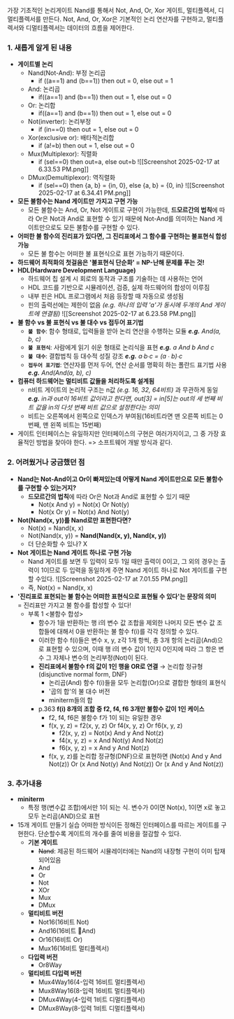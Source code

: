 가장 기초적인 논리게이트 Nand를 통해서 Not, And, Or, Xor 게이트, 멀티플렉서, 디멀티플렉서를 만든다.
Not, And, Or, Xor은 기본적인 논리 연산자를 구현하고, 멀티플렉서와 디멀티플렉서는 데이터의 흐름을 제어한다. 

### 1. 새롭게 알게 된 내용 
* **게이트별 논리**
	* Nand(Not-And): 부정 논리곱
		* if ((a\==1) and (b\==1)) then out = 0, else out = 1
	* And: 논리곱
		* if((a\==1) and (b\==1)) then out = 1, else out = 0
	* Or: 논리합
		* if((a\==1) and (b\==1)) then out = 1, else out = 0
	* Not(inverter): 논리부정
		*  if (in\==0) then out = 1, else out = 0
	* Xor(exclusive or): 배타적논리합
		* if (a!=b) then out = 1, else out = 0
	* Mux(Multiplexor): 직렬화
		* if (sel\==0) then out=a, else out=b
			![[Screenshot 2025-02-17 at 6.33.53 PM.png]]
	* DMux(Demultiplexor): 역직렬화
		* if (sel\==0) then {a, b} = {in, 0}, else {a, b} = {0, in}
			![[Screenshot 2025-02-17 at 6.34.41 PM.png]]
* **모든 불함수는 Nand 게이트만 가지고 구현 가능**
	* 모든 불함수는 And, Or, Not 게이트로 구현이 가능한데, **드모르간의 법칙**에 따라 Or은 Not과 And로 표현할 수 있기 때문에 Not-And를 의미하는 Nand 게이트만으로도 모든 불함수를 구현할 수 있다.
* **어떠한 불 함수의 진리표가 있다면, 그 진리표에서 그 함수를 구현하는 불표현식 합성 가능**
	* 모든 불 함수는 어떠한 불 표현식으로 표현 가능하기 때문이다.
* **하드웨어 최적화의 첫걸음은 '불표현식 단순화' = NP-난해 문제를 푸는 것!**
* **HDL(Hardware Development Language)**
	* 하드웨어 칩 설계 시 회로의 동작과 구조를 기술하는 데 사용하는 언어 
	* HDL 코드를 기반으로 시뮬레이션, 검증, 실제 하드웨어의 합성이 이루짐
	* 내부 핀은 HDL 프로그램에서 처음 등장할 때 자동으로 생성됨
	* 핀의 출력선에는 제한이 없음 *(e.g. 하나의 입력 'a'가 동시에 두개의 And 게이트에 연결됨)*
		![[Screenshot 2025-02-17 at 6.23.58 PM.png]]
* **불 함수 vs 불 표현식 vs 불 대수 vs 접두어 표기법**
	* **`불 함수`**: 함수 형태로, 입력들을 받아 논리 연산을 수행하는 모듈  ***e.g.** And(a, b, c)*
	* **`불 표현식`**: 사람에게 읽기 쉬운 형태로 논리식을 표현  ***e.g.** a And b And c*
	* **`불 대수`**: 결합법칙 등 대수적 성질 강조  ***e.g.**  a∙b∙c = (a ∙ b)∙c*
	* **`접두어 표기법`**: 연산자를 먼저 두어, 연산 순서를 명확히 하는 폴란드 표기법 사용  ***e.g.** And(And(a, b), c)*
* **컴퓨터 하드웨어는 멀티비트 값들을 처리하도록 설계됨**
	* n비트 게이트의 논리적 구조는 n값 *(e.g. 16, 32, 64비트)* 과 무관하게 동일
		 ***e.g.** in과 out이 16비트 값이라고 한다면, out[3] = in[5]는 out의 세 번째 비트 값을 in의 다섯 번째 비트 값으로 설정한다는 의미*
	* 비트는 오른쪽에서 왼쪽으로 인덱스가 부여됨(16비트라면 맨 오른쪽 비트는 0번째, 맨 왼쪽 비트는 15번째)
* 게이트 인터페이스는 유일하지만 인터페이스의 구현은 여러가지이고, 그 중 가장 효율적인 방법을 찾아야 한다. => 소프트웨어 개발 방식과 같다.

### 2. 어려웠거나 궁금했던 점 
* **Nand는 Not-And이고 Or이 빠져있는데 어떻게 Nand 게이트만으로 모든 불함수를 구현할 수 있는거지?** 
	* **드모르간의 법칙**에 따라 Or은 Not과 And로 표현할 수 있기 때문
		* Not(x And y) = Not(x) Or Not(y)
		* Not(x Or y) = Not(x) And Not(y)
* **Not(Nand(x, y))를 Nand로만 표현한다면?**
	* Not(x) = Nand(x, x)
	* Not(Nand(x, y)) = **Nand(Nand(x, y), Nand(x, y))**
	* 더 단순화할 수 있나? X
* **Not 게이트는 Nand 게이트 하나로 구현 가능**
	* Nand 게이트를 보면 두 입력이 모두 1일 때만 출력이 0이고, 그 외의 경우는 출력이 1이므로 두 입력을 동일하게 주면 Nand 게이트 하나로 Not 게이트를 구현할 수있다.
		![[Screenshot 2025-02-17 at 7.01.55 PM.png]]
	* 즉, Not(x) = Nand(x, x)
* **'진리표로 표현되는 불 함수는 어떠한 표현식으로 표현될 수 있다'는 문장의 의미** </br>
	    = 진리표만 가지고 불 함수를 합성할 수 있다!
	* 부록 1 <불함수 합성> 
		* 함수가 1을 반환하는 행 i의 변수 값 조합을 제외한 나머지 모든 변수 값 조합들에 대해서 0을 반환하는 불 함수 f(i)를 각각 정의할 수 있다.
		* 이러한 함수 f(i)들은 변수 x, y, z각 1개 항씩, 총 3개 항의 논리곱(And)으로 표현할 수 있으며, 이때 행 i의 변수 값이 1인지 0인지에 따라 그 항은 변수 그 자체나 변수의 논리부정(Not)이 된다.
		* **진리표에서 불함수 f의 값이 1인 행을 OR로 연결** → 논리합 정규형(disjunctive normal form, DNF)
			* 논리곱(And) 함수 f(i)들을 모두 논리합(Or)으로 결합한 형태의 표현식
			* '곱의 합'의 불 대수 버전
			* miniterm들의 합
		* p.363 **f(i) 8개의 조합 중 f2, f4, f6 3개만 불함수 값이 1인 케이스**
			* f2, f4, f6은 불함수 f가 1이 되는 유일한 경우 
			* f(x, y, z) = f2(x, y, z) Or f4(x, y, z) Or f6(x, y, z)
				* f2(x, y, z) = Not(x) And y And Not(z)
				* f4(x, y, z) = x And Not(y) And Not(z)
				* f6(x, y, z) = x And y And Not(z)
			* f(x, y, z)를 논리합 정규형(DNF)으로 표현하면 (Not(x) And y And Not(z)) Or (x And Not(y) And Not(z)) Or (x And y And Not(z))


### 3. 추가내용
* **miniterm**
	* 특정 행(변수값 조합)에서만 1이 되는 식. 변수가 0이면 Not(x), 1이면 x로 놓고 모두 논리곱(AND)으로 표현 
* 15개 게이트 만들기 실습
		어떠한 방식이든 정해진 인터페이스를 따르는 게이트를 구현한다. 단순할수록 게이트의 개수를 줄여 비용을 절감할 수 있다. 
	* **기본 게이트**
		* ~~Nand~~: 제공된 하드웨어 시뮬레이터에는 Nand의 내장형 구현이 이미 탑재되어있음
		* And
		* Or
		* Not
		* XOr
		* Mux
		* DMux
	* **멀티비트 버전**
		* Not16(16비트 Not)
		* And16(16비트 And)
		* Or16(16비트 Or)
		* Mux16(16비트 멀티플렉서)
	* **다입력 버전**
		* Or8Way
	* **멀티비트 다입력 버전**
		* Mux4Way16(4-입력 16비트 멀티플렉서)
		* Mux8Way16(8-입력 16비트 멀티플렉서)
		* DMux4Way(4-입력 1비트 디멀티플렉서)
		* DMux8Way(8-입력 1비트 디멀티플렉서)